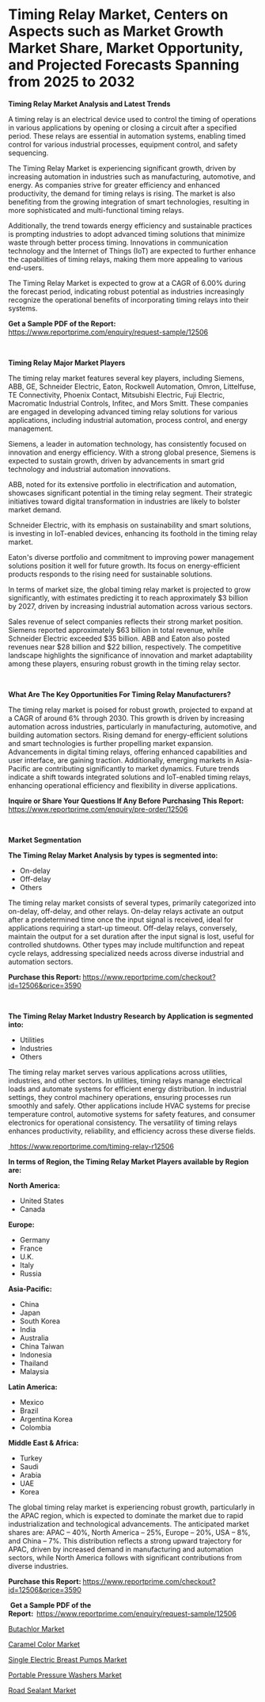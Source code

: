 <p><h1>Timing Relay Market, Centers on Aspects such as Market Growth Market Share, Market Opportunity, and Projected Forecasts Spanning from 2025 to 2032</h1></p><p><strong>Timing Relay Market Analysis and Latest Trends</strong></p>
<p><p>A timing relay is an electrical device used to control the timing of operations in various applications by opening or closing a circuit after a specified period. These relays are essential in automation systems, enabling timed control for various industrial processes, equipment control, and safety sequencing.</p><p>The Timing Relay Market is experiencing significant growth, driven by increasing automation in industries such as manufacturing, automotive, and energy. As companies strive for greater efficiency and enhanced productivity, the demand for timing relays is rising. The market is also benefiting from the growing integration of smart technologies, resulting in more sophisticated and multi-functional timing relays.</p><p>Additionally, the trend towards energy efficiency and sustainable practices is prompting industries to adopt advanced timing solutions that minimize waste through better process timing. Innovations in communication technology and the Internet of Things (IoT) are expected to further enhance the capabilities of timing relays, making them more appealing to various end-users.</p><p>The Timing Relay Market is expected to grow at a CAGR of 6.00% during the forecast period, indicating robust potential as industries increasingly recognize the operational benefits of incorporating timing relays into their systems.</p></p>
<p><strong>Get a Sample PDF of the Report:&nbsp;</strong> <a href="https://www.reportprime.com/enquiry/request-sample/12506?utm_campaign=1110&utm_medium=2&utm_source=Github&utm_content=ia&utm_term=24032025&utm_id=timing-relay">https://www.reportprime.com/enquiry/request-sample/12506</a></p>
<p>&nbsp;</p>
<p><strong>Timing Relay Major Market Players</strong></p>
<p><p>The timing relay market features several key players, including Siemens, ABB, GE, Schneider Electric, Eaton, Rockwell Automation, Omron, Littelfuse, TE Connectivity, Phoenix Contact, Mitsubishi Electric, Fuji Electric, Macromatic Industrial Controls, Infitec, and Mors Smitt. These companies are engaged in developing advanced timing relay solutions for various applications, including industrial automation, process control, and energy management.</p><p>Siemens, a leader in automation technology, has consistently focused on innovation and energy efficiency. With a strong global presence, Siemens is expected to sustain growth, driven by advancements in smart grid technology and industrial automation innovations. </p><p>ABB, noted for its extensive portfolio in electrification and automation, showcases significant potential in the timing relay segment. Their strategic initiatives toward digital transformation in industries are likely to bolster market demand.</p><p>Schneider Electric, with its emphasis on sustainability and smart solutions, is investing in IoT-enabled devices, enhancing its foothold in the timing relay market.</p><p>Eaton's diverse portfolio and commitment to improving power management solutions position it well for future growth. Its focus on energy-efficient products responds to the rising need for sustainable solutions.</p><p>In terms of market size, the global timing relay market is projected to grow significantly, with estimates predicting it to reach approximately $3 billion by 2027, driven by increasing industrial automation across various sectors.</p><p>Sales revenue of select companies reflects their strong market position. Siemens reported approximately $63 billion in total revenue, while Schneider Electric exceeded $35 billion. ABB and Eaton also posted revenues near $28 billion and $22 billion, respectively. The competitive landscape highlights the significance of innovation and market adaptability among these players, ensuring robust growth in the timing relay sector.</p></p>
<p>&nbsp;</p>
<p><strong>What Are The Key Opportunities For Timing Relay Manufacturers?</strong></p>
<p><p>The timing relay market is poised for robust growth, projected to expand at a CAGR of around 6% through 2030. This growth is driven by increasing automation across industries, particularly in manufacturing, automotive, and building automation sectors. Rising demand for energy-efficient solutions and smart technologies is further propelling market expansion. Advancements in digital timing relays, offering enhanced capabilities and user interface, are gaining traction. Additionally, emerging markets in Asia-Pacific are contributing significantly to market dynamics. Future trends indicate a shift towards integrated solutions and IoT-enabled timing relays, enhancing operational efficiency and flexibility in diverse applications.</p></p>
<p><strong>Inquire or Share Your Questions If Any Before Purchasing This Report:</strong> <a href="https://www.reportprime.com/enquiry/pre-order/12506?utm_campaign=1110&utm_medium=2&utm_source=Github&utm_content=ia&utm_term=24032025&utm_id=timing-relay">https://www.reportprime.com/enquiry/pre-order/12506</a></p>
<p>&nbsp;</p>
<p><strong>Market Segmentation</strong></p>
<p><strong>The Timing Relay Market Analysis by types is segmented into:</strong></p>
<p><ul><li>On-delay</li><li>Off-delay</li><li>Others</li></ul></p>
<p><p>The timing relay market consists of several types, primarily categorized into on-delay, off-delay, and other relays. On-delay relays activate an output after a predetermined time once the input signal is received, ideal for applications requiring a start-up timeout. Off-delay relays, conversely, maintain the output for a set duration after the input signal is lost, useful for controlled shutdowns. Other types may include multifunction and repeat cycle relays, addressing specialized needs across diverse industrial and automation sectors.</p></p>
<p><strong>Purchase this Report:&nbsp;</strong><a href="https://www.reportprime.com/checkout?id=12506&price=3590&utm_campaign=1110&utm_medium=2&utm_source=Github&utm_content=ia&utm_term=24032025&utm_id=timing-relay">https://www.reportprime.com/checkout?id=12506&price=3590</a></p>
<p>&nbsp;</p>
<p><strong>The Timing Relay Market Industry Research by Application is segmented into:</strong></p>
<p><ul><li>Utilities</li><li>Industries</li><li>Others</li></ul></p>
<p><p>The timing relay market serves various applications across utilities, industries, and other sectors. In utilities, timing relays manage electrical loads and automate systems for efficient energy distribution. In industrial settings, they control machinery operations, ensuring processes run smoothly and safely. Other applications include HVAC systems for precise temperature control, automotive systems for safety features, and consumer electronics for operational consistency. The versatility of timing relays enhances productivity, reliability, and efficiency across these diverse fields.</p></p>
<p><a href="https://www.reportprime.com/timing-relay-r12506?utm_campaign=1110&utm_medium=2&utm_source=Github&utm_content=ia&utm_term=24032025&utm_id=timing-relay">&nbsp;https://www.reportprime.com/timing-relay-r12506</a></p>
<p><strong>In terms of Region, the Timing Relay Market Players available by Region are:</strong></p>
<p>
    <p> <strong> North America: </strong>
        <ul>
            <li>United States</li>
            <li>Canada</li>
        </ul>
        </p> 
    <p> <strong> Europe: </strong>
        <ul>
            <li>Germany</li>
            <li>France</li>
            <li>U.K.</li>
            <li>Italy</li>
            <li>Russia</li>
        </ul>
        </p> 
    <p> <strong> Asia-Pacific: </strong>
        <ul>
            <li>China</li>
            <li>Japan</li>
            <li>South Korea</li>
            <li>India</li>
            <li>Australia</li>
            <li>China Taiwan</li>
            <li>Indonesia</li>
            <li>Thailand</li>
            <li>Malaysia</li>
        </ul>
        </p> 
    <p> <strong> Latin America: </strong>
        <ul>
            <li>Mexico</li>
            <li>Brazil</li>
            <li>Argentina Korea</li>
            <li>Colombia</li>
        </ul>
        </p> 
    <p> <strong> Middle East & Africa: </strong>
        <ul>
            <li>Turkey</li>
            <li>Saudi</li>
            <li>Arabia</li>
            <li>UAE</li>
            <li>Korea</li>
        </ul>
    </p>
    </p>
<p><p>The global timing relay market is experiencing robust growth, particularly in the APAC region, which is expected to dominate the market due to rapid industrialization and technological advancements. The anticipated market shares are: APAC – 40%, North America – 25%, Europe – 20%, USA – 8%, and China – 7%. This distribution reflects a strong upward trajectory for APAC, driven by increased demand in manufacturing and automation sectors, while North America follows with significant contributions from diverse industries.</p></p>
<p><strong>Purchase this Report: </strong><a href="https://www.reportprime.com/checkout?id=12506&price=3590&utm_campaign=1110&utm_medium=2&utm_source=Github&utm_content=ia&utm_term=24032025&utm_id=timing-relay">https://www.reportprime.com/checkout?id=12506&price=3590</a></p>
<p>&nbsp;<strong>Get a Sample PDF of the Report:&nbsp;&nbsp;</strong><a href="https://www.reportprime.com/enquiry/request-sample/12506?utm_campaign=1110&utm_medium=2&utm_source=Github&utm_content=ia&utm_term=24032025&utm_id=timing-relay">https://www.reportprime.com/enquiry/request-sample/12506</a></p>
<p><strong></strong></p>
<p><p><a href="https://github.com/larotnanonhx/Market-Research-Report-List-1/blob/main/butachlor-market.md?utm_campaign=1110&utm_medium=2&utm_source=Github&utm_content=ia&utm_term=24032025&utm_id=timing-relay">Butachlor Market</a></p><p><a href="https://github.com/borsiflorsfa/Market-Research-Report-List-1/blob/main/caramel-color-market.md?utm_campaign=1110&utm_medium=2&utm_source=Github&utm_content=ia&utm_term=24032025&utm_id=timing-relay">Caramel Color Market</a></p><p><a href="https://github.com/romeoacuffap/Market-Research-Report-List-1/blob/main/single-electric-breast-pumps-market.md?utm_campaign=1110&utm_medium=2&utm_source=Github&utm_content=ia&utm_term=24032025&utm_id=timing-relay">Single Electric Breast Pumps Market</a></p><p><a href="https://github.com/kelttnandan9/Market-Research-Report-List-1/blob/main/portable-pressure-washers-market.md?utm_campaign=1110&utm_medium=2&utm_source=Github&utm_content=ia&utm_term=24032025&utm_id=timing-relay">Portable Pressure Washers Market</a></p><p><a href="https://github.com/linnuripat/Market-Research-Report-List-1/blob/main/road-sealant-market.md?utm_campaign=1110&utm_medium=2&utm_source=Github&utm_content=ia&utm_term=24032025&utm_id=timing-relay">Road Sealant Market</a></p></p>